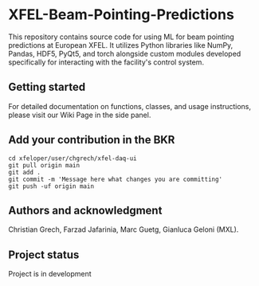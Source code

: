 # XFEL-Beam-Pointing-Predictions
This repository contains source code for using ML for beam pointing predictions at European XFEL. It utilizes Python libraries like NumPy, Pandas, HDF5, PyQt5, and torch alongside custom modules developed specifically for interacting with the facility's control system. 

## Getting started

For detailed documentation on functions, classes, and usage instructions, please visit our Wiki Page in the side panel.

## Add your contribution in the BKR

```
cd xfeloper/user/chgrech/xfel-daq-ui
git pull origin main
git add .
git commit -m 'Message here what changes you are committing'
git push -uf origin main
```

## Authors and acknowledgment
Christian Grech, Farzad Jafarinia, Marc Guetg, Gianluca Geloni (MXL).


## Project status
Project is in development





